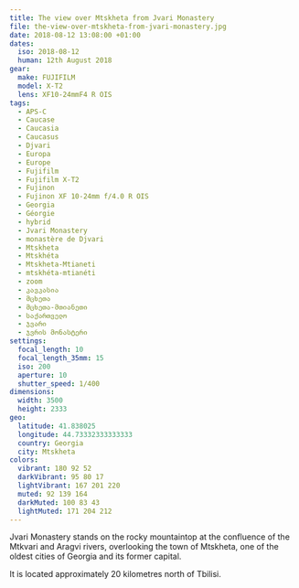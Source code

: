 ```yaml
---
title: The view over Mtskheta from Jvari Monastery
file: the-view-over-mtskheta-from-jvari-monastery.jpg
date: 2018-08-12 13:08:00 +01:00
dates:
  iso: 2018-08-12
  human: 12th August 2018
gear:
  make: FUJIFILM
  model: X-T2
  lens: XF10-24mmF4 R OIS
tags:
  - APS-C
  - Caucase
  - Caucasia
  - Caucasus
  - Djvari
  - Europa
  - Europe
  - Fujifilm
  - Fujifilm X-T2
  - Fujinon
  - Fujinon XF 10-24mm f/4.0 R OIS
  - Georgia
  - Géorgie
  - hybrid
  - Jvari Monastery
  - monastère de Djvari
  - Mtskheta
  - Mtskhéta
  - Mtskheta-Mtianeti
  - mtskhéta-mtianéti
  - zoom
  - კავკასია
  - მცხეთა
  - მცხეთა-მთიანეთი
  - საქართველო
  - ჯვარი
  - ჯვრის მონასტერი
settings:
  focal_length: 10
  focal_length_35mm: 15
  iso: 200
  aperture: 10
  shutter_speed: 1/400
dimensions:
  width: 3500
  height: 2333
geo:
  latitude: 41.838025
  longitude: 44.73332333333333
  country: Georgia
  city: Mtskheta
colors:
  vibrant: 180 92 52
  darkVibrant: 95 80 17
  lightVibrant: 167 201 220
  muted: 92 139 164
  darkMuted: 100 83 43
  lightMuted: 171 204 212
---
```


Jvari Monastery stands on the rocky mountaintop at the confluence of the Mtkvari and Aragvi rivers, overlooking the town of Mtskheta, one of the oldest cities of Georgia and its former capital.

It is located approximately 20 kilometres north of Tbilisi.
